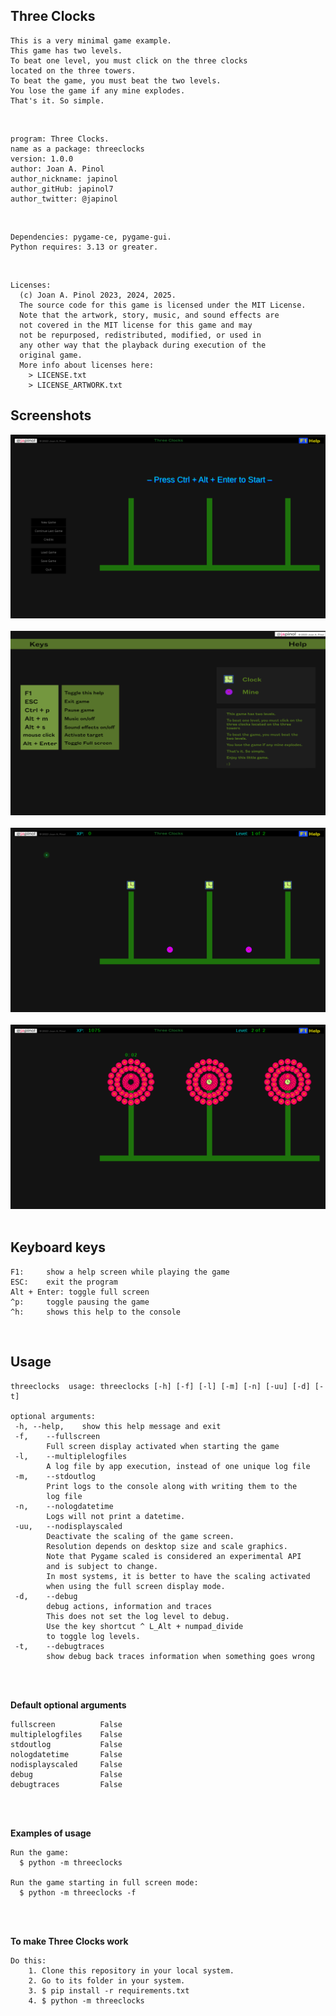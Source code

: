 ## Three Clocks
    This is a very minimal game example.
    This game has two levels.
    To beat one level, you must click on the three clocks 
    located on the three towers.
    To beat the game, you must beat the two levels. 
    You lose the game if any mine explodes.
    That's it. So simple.
<br>

	program: Three Clocks.
    name as a package: threeclocks 
	version: 1.0.0
	author: Joan A. Pinol
	author_nickname: japinol
	author_gitHub: japinol7
	author_twitter: @japinol
<br>

	Dependencies: pygame-ce, pygame-gui.
	Python requires: 3.13 or greater.
<br>

	Licenses: 
      (c) Joan A. Pinol 2023, 2024, 2025.
      The source code for this game is licensed under the MIT License.
      Note that the artwork, story, music, and sound effects are 
      not covered in the MIT license for this game and may 
      not be repurposed, redistributed, modified, or used in 
      any other way that the playback during execution of the 
      original game.
      More info about licenses here:
        > LICENSE.txt
        > LICENSE_ARTWORK.txt


## Screenshots

<img src="screenshots/screenshot1.png"> <br /> <br />
<img src="screenshots/screenshot2.png"> <br /> <br />
<img src="screenshots/screenshot3.png"> <br /> <br />
<img src="screenshots/screenshot4.png"> <br /> 
<br />


## Keyboard keys
    F1:     show a help screen while playing the game
    ESC:    exit the program
    Alt + Enter: toggle full screen
    ^p:     toggle pausing the game
    ^h:     shows this help to the console
<br />


## Usage

	threeclocks  usage: threeclocks [-h] [-f] [-l] [-m] [-n] [-uu] [-d] [-t]
	
    optional arguments:
     -h, --help, 	show this help message and exit
     -f, 	--fullscreen
            Full screen display activated when starting the game
     -l, 	--multiplelogfiles
            A log file by app execution, instead of one unique log file
     -m, 	--stdoutlog
            Print logs to the console along with writing them to the 
            log file
     -n, 	--nologdatetime
            Logs will not print a datetime.
     -uu, 	--nodisplayscaled
            Deactivate the scaling of the game screen. 
            Resolution depends on desktop size and scale graphics. 
            Note that Pygame scaled is considered an experimental API 
            and is subject to change.
            In most systems, it is better to have the scaling activated 
            when using the full screen display mode. 
     -d, 	--debug
            debug actions, information and traces
            This does not set the log level to debug. 
            Use the key shortcut ^ L_Alt + numpad_divide 
            to toggle log levels.
     -t, 	--debugtraces
            show debug back traces information when something goes wrong
<br /> <br />


**Default optional arguments**

	fullscreen          False
	multiplelogfiles    False
	stdoutlog           False
	nologdatetime       False
	nodisplayscaled     False
	debug               False
	debugtraces         False
<br /> <br />


**Examples of usage**

    Run the game:
      $ python -m threeclocks

	Run the game starting in full screen mode:
      $ python -m threeclocks -f
<br /> <br />


**To make Three Clocks work**

	Do this:
	    1. Clone this repository in your local system.
	    2. Go to its folder in your system.
	    3. $ pip install -r requirements.txt
	    4. $ python -m threeclocks
